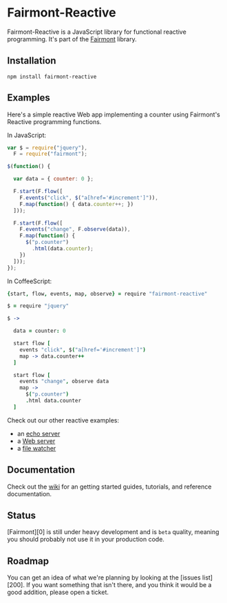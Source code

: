 # Fairmont-Reactive

Fairmont-Reactive is a JavaScript library for functional reactive programming. It's part of the [Fairmont][] library.

## Installation

`npm install fairmont-reactive`

## Examples

Here's a simple reactive Web app implementing a counter using Fairmont's Reactive programming functions.

In JavaScript:

```javascript
var $ = require("jquery"),
  F = require("fairmont");

$(function() {

  var data = { counter: 0 };

  F.start(F.flow([
    F.events("click", $("a[href='#increment']")),
    F.map(function() { data.counter++; })
  ]));

  F.start(F.flow([
    F.events("change", F.observe(data)),
    F.map(function() {
      $("p.counter")
        .html(data.counter);
    })
  ]));
});

```

In CoffeeScript:

```coffeescript
{start, flow, events, map, observe} = require "fairmont-reactive"

$ = require "jquery"

$ ->

  data = counter: 0

  start flow [
    events "click", $("a[href='#increment']")
    map -> data.counter++
  ]

  start flow [
    events "change", observe data
    map ->
      $("p.counter")
      .html data.counter
  ]
```

Check out our other reactive examples:

- an [echo server][]
- a [Web server][]
- a [file watcher][]

[echo server]:https://github.com/pandastrike/fairmont-reactive/blob/master/examples/echo-server.litcoffee
[Web server]:https://github.com/pandastrike/fairmont-reactive/blob/master/examples/web-server.litcoffee
[file watcher]:https://github.com/pandastrike/fairmont-reactive/blob/master/examples/file-watcher.litcoffee

## Documentation

Check out the [wiki][] for an getting started guides, tutorials, and reference documentation.

## Status

[Fairmont][0] is still under heavy development and is `beta` quality, meaning you should probably not use it in your production code.

## Roadmap

You can get an idea of what we're planning by looking at the [issues list][200]. If you want something that isn't there, and you think it would be a good addition, please open a ticket.

[tickets]:https://github.com/pandastrike/fairmont/issues
[Fairmont]:https://github.com/pandastrike/fairmont
[wiki]:https://github.com/pandastrike/fairmont/wiki
